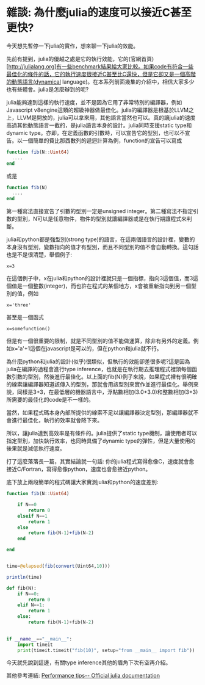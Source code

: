 # 雜談: 為什麼julia的速度可以接近C甚至更快?

今天想先暫停一下julia的實作，想來聊一下julia的效能。

先前有提到，julia的優越之處是它的執行效能，它的(官網首頁)[http://julialang.org]有一些benchmark結果給大家比較。如果code有符合一些最佳化的條件的話，它的執行速度很接近C甚至比C還快，但是它卻又是一個高階的動態語言(dynamical language)。在本系列前面幾集的介紹中，相信大家多少也有些體會。julia是怎麼辦到的呢?

julia能夠達到這樣的執行速度，並不是因為它用了非常特別的編譯器，例如Javascript v8engine這類的超級神器做最佳化。julia的編譯器是根基於LLVM之上，LLVM是開放的，julia可以拿來用，其他語言當然也可以。真的讓julia的速度高過其他動態語言一截的，是julia語言本身的設計。julia同時支援static type和dynamic type。亦即，在定義函數的引數時，可以宣告它的型別，也可以不宣告。以一個簡單的費比那西數列的遞迴計算為例，function的宣告可以寫成


```julia
function fib(N::Uint64)
  ....
end
```

或是

```julia
function fib(N)
  ....
end
```

第一種寫法直接宣告了引數的型別一定是unsigned integer。第二種寫法不指定引數的型別，N可以是任意物件，物件的型別就讓編譯器或是在執行期讓程式來判斷。

julia和python都是強型別(strong type)的語言，在這兩個語言的設計裡，變數的本身沒有型別，變數指向的值才有型別，而且不同型別的值不會自動轉換。這句話也是不是很清楚，舉個例子:

```
x=3
```
在這個例子中，x在julia和python的設計裡就只是一個指標，指向3這個值，而3這個值是一個整數(integer)，而也許在程式的某個地方，x會被重新指向到另一個型別的值，例如

```
x='three'
```
甚至是一個函式
```
x=somefunction()
```
但是有一個很重要的限制，就是不同型別的值不能做運算，除非有另外的定義。例如x='a'+1這個在javascript是可以的，但在python和julia就不行。

為什麼python和julia的設計(似乎)很類似，但執行的效能卻差很多呢?這是因為julia在編譯的過程會進行type inference，也就是在執行期去推理程式裡頭每個函數引數的型別，然後進行最佳化。以上面的fib(N)例子來說，如果程式裡有很明確的線索讓編譯器知道該傳入的型別，那就會用該型別來實作並進行最佳化。舉例來說，同樣是3+3，在最低層的機器語言中，浮點數相加(3.0+3.0)和整數相加(3+3)所需要的最佳化的code是不一樣的。

當然，如果程式碼本身內部所提供的線索不足以讓編譯器決定型別，那編譯器就不會進行最佳化，執行的效率就會降下來。

所以，讓julia達到高效率是有條件的。julia提供了static type機制，讓使用者可以指定型別，加快執行效率，也同時具備了dynamic type的彈性，但是大量使用的後果就是減低執行速度。

打了這麼落落長一篇，其實結論就一句話: 你的julia程式寫得愈像C，速度就會愈接近C/Fortran，寫得愈像python，速度也會愈接近python。

底下放上兩段簡單的程式碼讓大家實測julia和python的速度差別:

```julia
function fib(N::Uint64)

	if N==0
		return 0
	elseif N==1
		return 1
	else
		return fib(N-1)+fib(N-2)
	end

end


time=@elapsed(fib(convert(Uint64,10)))

println(time)
```

```python
def fib(N):
	if N==0:
		return 0
	elif N==1:
		return 1
	else:
		return fib(N-1)+fib(N-2)
	

if __name__=="__main__":
	import timeit
	print(timeit.timeit("fib(10)", setup="from __main__ import fib"))
```

今天就先說到這邊，有關type inference其他的眉角下次有空再介紹。

其他參考連結:
[Performance tips-- Official julia documentation](http://docs.julialang.org/en/release-0.3/manual/performance-tips/)



